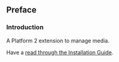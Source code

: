 ## Preface

### Introduction

A Platform 2 extension to manage media.

Have a [read through the Installation Guide](#installation).
